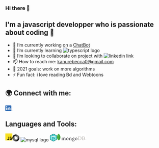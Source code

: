 ### Hi there 👋

## I'm a javascript developper who is passionate about coding 🤩

- 🔭 I’m currently working on a [ChatBot][chatbot]
- 🌱 I’m currently learning <img alt="typescript logo" width="20px" src="https://raw.githubusercontent.com/remojansen/logo.ts/master/ts.png"/>
- 👯 I’m looking to collaborate on project with <img alt="linkedin link" width="30px" src="https://raw.githubusercontent.com/photonstorm/phaser/v2.6.2/resources/Phaser%20Logo/PNG/Phaser%20Logo%20Web%20Quality.png"/>
- 📫 How to reach me: kanurebecca0@gmail.com
- 🥅 2021 goals: work on more algorithms
- ⚡ Fun fact: i love reading Bd and Webtoons

## 🌍 Connect with me:

[<img align="left" alt="linkedin link" width="22px" src="./assets/img/Linkedin_logo.png"/>][linkedin]

<br />

## Languages and Tools:

<div>
<img align="left" alt="javascript logo" width="22px" src="./assets/img/js_logo.png"/>
<img alt="json logo" width="22px"  src="./assets/img/json.png"/>  
<img alt="mysql logo" width="22px" src="https://www.mysql.com/common/logos/powered-by-mysql-88x31.png
"/>
<img alt="dom logo" width="22px" src="./assets/img/dom.png"/><img alt="mongo db logo"  width="92px" src="./assets/img/logoMongoDB.png"/>
</div>

<br />
<br />

[chatbot]: https://github.com/RebeccaRamalho/Cv
[linkedin]: https://www.linkedin.com/in/rebecca-kanu-1537121a6/
